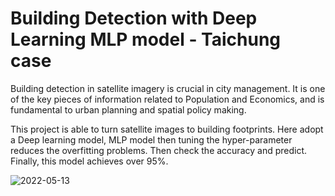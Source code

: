 # Building Detection with Deep Learning MLP model - Taichung case


Building detection in satellite imagery is crucial in city management. It is one of the key pieces of information related to Population and Economics, and is fundamental to urban planning and spatial policy making.

This project is able to turn satellite images to building footprints. Here adopt a Deep learning model, MLP model then tuning the hyper-parameter reduces the overfitting problems. Then check the accuracy and predict. Finally, this model achieves over 95%. 


![ 2022-05-13 ](https://user-images.githubusercontent.com/80818606/168205722-1922609f-6b85-4801-99c2-3a98ee86f83c.png)
